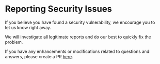 # Reporting Security Issues

If you believe you have found a security vulnerability, we encourage you to let us know right away.

We will investigate all legitimate reports and do our best to quickly fix the problem.

If you have any enhancements or modifications related to questions and answers, please create a PR [here](https://github.com/offensive-vk/Collection/pulls).
